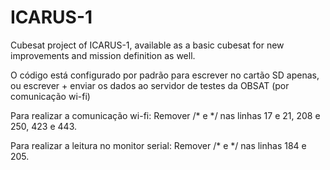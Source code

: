 # ICARUS-1
Cubesat project of ICARUS-1, available as a basic cubesat for new improvements and mission definition as well.

O código está configurado por padrão para escrever no cartão SD apenas, ou escrever + enviar os dados ao servidor de testes da OBSAT (por comunicação wi-fi)

Para realizar a comunicação wi-fi:
Remover /* e */ nas linhas 17 e 21, 208 e 250, 423 e 443.

Para realizar a leitura no monitor serial:
Remover /* e */ nas linhas 184 e 205.
